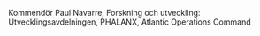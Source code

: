 Kommendör Paul Navarre, Forskning och utveckling:
Utvecklingsavdelningen, PHALANX, Atlantic Operations Command
